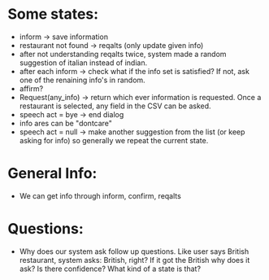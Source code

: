 # Some states:
* inform -> save information
* restaurant not found -> reqalts (only update given info)
* after not understanding reqalts twice, system made a random suggestion of italian instead of indian.
* after each inform -> check what if the info set is satisfied? If not, ask one of the renaining info's in random.
* affirm?
* Request(any_info) -> return which ever information is requested. Once a restaurant is selected, any field in the CSV can be asked.
* speech act = bye -> end dialog
* info ares can be "dontcare"
* speech act = null -> make another suggestion from the list (or keep asking for info) so generally we repeat the current state.


# General Info:
* We can get info through inform, confirm, reqalts


# Questions:
* Why does our system ask follow up questions. Like user says British restaurant, system asks: British, right? If it got the British why does it ask? Is there confidence? What kind of a state is that?
